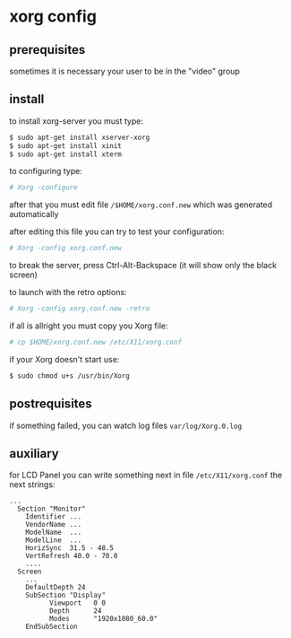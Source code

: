 # xorg config

## prerequisites
sometimes it is necessary your user to be in the "video" group
 

## install
to install xorg-server you must type:
```sh
$ sudo apt-get install xserver-xorg
$ sudo apt-get install xinit
$ sudo apt-get install xterm
```

to configuring type:
```sh
# Xorg -configure
```

after that you must edit file `/$HOME/xorg.conf.new`
which was generated automatically

after editing this file you can try to test your configuration:
```sh
# Xorg -config xorg.conf.new
```
to break the server, press Ctrl-Alt-Backspace
(it will show only the black screen)

to launch with the retro options:
```sh
# Xorg -config xorg.conf.new -retro
```
 
if all is allright you must copy you Xorg file:
```sh
# cp $HOME/xorg.conf.new /etc/X11/xorg.conf
```

if your Xorg doesn't start use:
```sh
$ sudo chmod u+s /usr/bin/Xorg
```


## postrequisites
if something failed, you can watch log files `var/log/Xorg.0.log`


## auxiliary 
for LCD Panel you can write something next in file `/etc/X11/xorg.conf`
the next strings:
```
... 
  Section "Monitor"
    Identifier ...
    VendorName ...
    ModelName  ...
    ModelLine  ...
    HorizSync  31.5 - 48.5 
    VertRefresh 40.0 - 70.0
    .... 
  Screen
    ... 
    DefaultDepth 24
    SubSection "Display"
          Viewport   0 0
          Depth      24
          Modes      "1920x1080_60.0"
    EndSubSection
```
